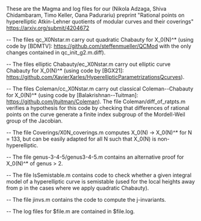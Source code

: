 These are the Magma and log files for our (Nikola Adzaga, Shiva Chidambaram, Timo Keller, Oana Padurariu) preprint "Rational points on hyperelliptic Atkin-Lehner quotients of modular curves and their coverings" https://arxiv.org/submit/4204672

-- The files qc_X0Nstar.m carry out quadratic Chabauty for X_0(N)^* (using code by [BDMTV]: https://github.com/steffenmueller/QCMod with the only changes contained in qc_init_g2.m.diff).

-- The files elliptic Chabauty/ec_X0Nstar.m carry out elliptic curve Chabauty for X_0(N)^* (using code by [BGX21]: https://github.com/XavierXarles/HyperellipticParametrizationsQcurves).

-- The files Coleman/cc_X0Nstar.m carry out classical Coleman--Chabauty for X_0(N)^* (using code by [Balakrishnan--Tuitman]: https://github.com/jtuitman/Coleman). The file Coleman/diff_of_ratpts.m verifies a hypothesis for this code by checking that differences of rational points on the curve generate a finite index subgroup of the Mordell-Weil group of the Jacobian.

-- The file Coverings/X0N_coverings.m computes X_0(N) -> X_0(N)^* for N = 133, but can be easily adapted for all N such that X_0(N) is non-hyperelliptic.

-- The file genus-3-4-5/genus3-4-5.m contains an alternative proof for X_0(N)^* of genus > 2.

-- The file IsSemistable.m contains code to check whether a given integral model of a hyperelliptic curve is semistable (used for the local heights away from p in the cases where we apply quadratic Chabauty).

-- The file jinvs.m contains the code to compute the j-invariants.

-- The log files for $file.m are contained in $file.log.

